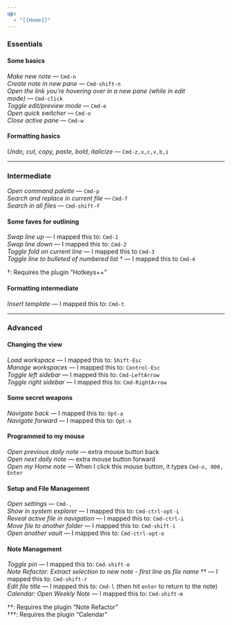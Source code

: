 ```yaml
---
up:
  - "[[Home]]"
---
```

### Essentials

#### Some basics

_Make new note_ — `Cmd-n`  
_Create note in new pane_ — `Cmd-shift-n`  
_Open the link you’re hovering over in a new pane (while in edit mode)_ — `Cmd-click`  
_Toggle edit/preview mode_ — `Cmd-e`  
_Open quick switcher_ — `Cmd-o`  
_Close active pane_ — `Cmd-w`

#### Formatting basics

_Undo, cut, copy, paste, bold, italicize_ — `Cmd-z,x,c,v,b,i`

---

### Intermediate

_Open command palette_ — `Cmd-p`  
_Search and replace in current file_ — `Cmd-f`  
_Search in all files_ — `Cmd-shift-f`

#### Some faves for outlining

_Swap line up_ — I mapped this to: `Cmd-1`  
_Swap line down_ — I mapped this to: `Cmd-2`  
_Toggle fold on current line_ — I mapped this to `Cmd-3`  
_Toggle line to bulleted of numbered list_ † — I mapped this to `Cmd-4`

†: Requires the plugin “Hotkeys++”

#### Formatting intermediate

_Insert template_ — I mapped this to: `Cmd-t`

---

### Advanced

#### Changing the view

_Load workspace_ — I mapped this to: `Shift-Esc`  
_Manage workspaces_ — I mapped this to: `Control-Esc`  
_Toggle left sidebar_ — I mapped this to: `Cmd-LeftArrow`  
_Toggle right sidebar_ — I mapped this to: `Cmd-RightArrow`

#### Some secret weapons

_Navigate back_ — I mapped this to: `Opt-a`  
_Navigate forward_ — I mapped this to: `Opt-s`

#### Programmed to my mouse

_Open previous daily note_ — extra mouse button back  
_Open next daily note_ — extra mouse button forward  
_Open my Home note_ — When I click this mouse button, it types `Cmd-o, 000, Enter`

#### Setup and File Management

_Open settings_ — `Cmd-,`  
_Show in system explorer_ — I mapped this to: `Cmd-ctrl-opt-i`  
_Reveal active file in navigation_ — I mapped this to: `Cmd-ctrl-i`  
_Move file to another folder_ — I mapped this to: `Cmd-shift-i`  
_Open another vault_ — I mapped this to: `Cmd-ctrl-opt-o`

#### Note Management

_Toggle pin_ — I mapped this to: `Cmd-shift-e`  
_Note Refactor: Extract selection to new note - first line as file name_ †† — I mapped this to: `Cmd-shift-r`  
_Edit file title_ — I mapped this to: `Cmd-l` (then hit `enter` to return to the note)  
_Calendar: Open Weekly Note_ — I mapped this to: `Cmd-shift-m`

††: Requires the plugin “Note Refactor”  
†††: Requires the plugin “Calendar”